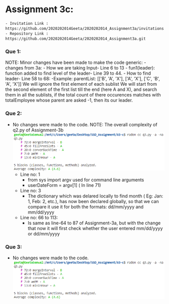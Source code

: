 # Assignment 3c:
    - Invitation Link : https://github.com/2020202014Geeta/2020202014_Assignment3a/invitations
	- Repository Link : https://github.com/2020202014Geeta/2020202014_Assignment3a.git
### Que 1:
NOTE: Minor changes have been made to make the code generic:
    - changes from 3a:
        - How we are taking Input- Line 6 to 13
        - fun1(leader): function added to find level of the leader- Line 39 to 44.
        - How to find leader- Line 58 to 68:
-Example: parentList:  [['B', 'A', 'X'], ['A', 'X'], ['C', 'B', 'A', 'X']]
We will ignore the first element of each sublist
We will start from the second element of the first list till the end (here A and X), and search them in all the sublists, if the total count of there occurences matches with totalEmployee whose parent are asked -1, then its our leader.


### Que 2:  
- No changes were made to the code. 
NOTE: The overall complexity of q2.py of Assignment-3b
     ![Final Complexity Grade Q3 screenshot](https://github.com/2020202014Geeta/2020202014_Assignment3a/blob/PartC/q3_Cyclo.PNG)
    - Line no: 1
        - from sys import argv used for command line arguments
        - userDateForm = argv[1]            ( In line 71)
    - Line no: 3
        - The dictionary which was delared locally to find month ( Eg: Jan: 1, Feb: 2, etc.), has now been declared globally, so that we can compare it use it for both the formats:
        dd/mm/yyyy and mm/dd/yyyy 
    - Line no: 66 to 113:
        - Is same as line-64 to 87 of Assignment-3a, but with the change that now it will first check whether the user entered mm/dd/yyyy or dd/mm/yyyy

### Que 3:
- No changes were made to the code.
 ![Final Complexity Grade Q3 screenshot](https://github.com/2020202014Geeta/2020202014_Assignment3a/blob/PartC/q3_Cyclo.PNG)
    
      


